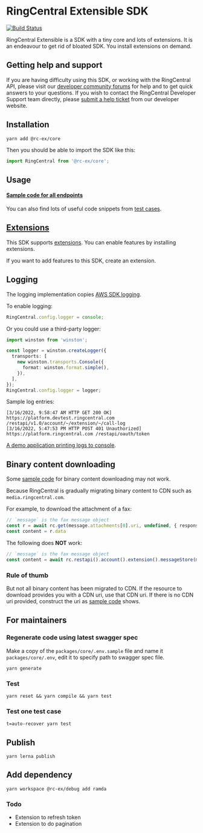 # RingCentral Extensible SDK

[![Build Status](https://github.com/ringcentral/ringcentral-extensible/workflows/Node.js/badge.svg?branch=master)](https://github.com/ringcentral/ringcentral-extensible/actions)

RingCentral Extensible is a SDK with a tiny core and lots of extensions.
It is an endeavour to get rid of bloated SDK. You install extensions on demand.


## Getting help and support

If you are having difficulty using this SDK, or working with the RingCentral API, please visit our [developer community forums](https://community.ringcentral.com/spaces/144/) for help and to get quick answers to your questions. If you wish to contact the RingCentral Developer Support team directly, please [submit a help ticket](https://developers.ringcentral.com/support/create-case) from our developer website.


## Installation

```
yarn add @rc-ex/core
```

Then you should be able to import the SDK like this:

```ts
import RingCentral from '@rc-ex/core';
```


## Usage

#### [Sample code for all endpoints](./packages/core/src/samples.md)

You can also find lots of useful code snippets from [test cases](./test).


## [Extensions](./packages/extensions)

This SDK supports [extensions](./packages/extensions). You can enable features by installing extensions.

If you want to add features to this SDK, create an extension.


## Logging

The logging implementation copies [AWS SDK logging](https://docs.aws.amazon.com/sdk-for-javascript/v2/developer-guide/logging-sdk-calls.html).

To enable logging:

```ts
RingCentral.config.logger = console;
```

Or you could use a third-party logger:

```ts
import winston from 'winston';

const logger = winston.createLogger({
  transports: [
    new winston.transports.Console({
      format: winston.format.simple(),
    }),
  ],
});
RingCentral.config.logger = logger;
```

Sample log entries:

```
[3/16/2022, 9:58:47 AM HTTP GET 200 OK] https://platform.devtest.ringcentral.com /restapi/v1.0/account/~/extension/~/call-log
[3/16/2022, 5:47:53 PM HTTP POST 401 Unauthorized] https://platform.ringcentral.com /restapi/oauth/token
```

[A demo application printing logs to console](https://github.com/tylerlong/rc-logging-demo-ts).


## Binary content downloading

Some [sample code](./packages/core/src/samples.md) for binary content downloading may not work.

Because RingCentral is gradually migrating binary content to CDN such as `media.ringcentral.com`.

For example, to download the attachment of a fax:

```ts
// `message` is the fax message object
const r = await rc.get(message.attachments[0].uri, undefined, { responseType: 'arraybuffer' })
const content = r.data
```

The following does **NOT** work:

```ts
// `message` is the fax message object
const content = await rc.restapi().account().extension().messageStore(message.id).content(message.attachments[0].id).get()
```

### Rule of thumb

But not all binary content has been migrated to CDN.
If the resource to download provides you with a CDN uri, use that CDN uri.
If there is no CDN uri provided, construct the uri as [sample code](./packages/core/src/samples.md) shows.


## For maintainers

### Regenerate code using latest swagger spec

Make a copy of the `packages/core/.env.sample` file and name it `packages/core/.env`, edit it to specify path to swagger spec file.

```
yarn generate
```


### Test

```
yarn reset && yarn compile && yarn test
```


### Test one test case

```
t=auto-recover yarn test
```


## Publish

```
yarn lerna publish
```


## Add dependency

```
yarn workspace @rc-ex/debug add ramda
```


### Todo

- Extension to refresh token
- Extension to do pagination
